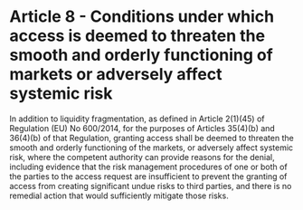 # Article 8 - Conditions under which access is deemed to threaten the smooth and orderly functioning of markets or adversely affect systemic risk


In addition to liquidity fragmentation, as defined in Article 2(1)(45) of Regulation (EU) No 600/2014, for the purposes of Articles 35(4)(b) and 36(4)(b) of that Regulation, granting access shall be deemed to threaten the smooth and orderly functioning of the markets, or adversely affect systemic risk, where the competent authority can provide reasons for the denial, including evidence that the risk management procedures of one or both of the parties to the access request are insufficient to prevent the granting of access from creating significant undue risks to third parties, and there is no remedial action that would sufficiently mitigate those risks.
